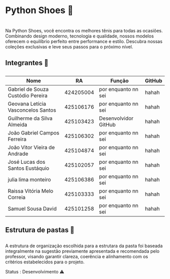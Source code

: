 # **Python Shoes** 👟 <h1>

Na Python Shoes, você encontra os melhores tênis para todas as ocasiões. Combinando design moderno, tecnologia e qualidade, nossos modelos oferecem o equilíbrio perfeito entre performance e estilo. Descubra nossas coleções exclusivas e leve seus passos para o próximo nível.



## **Integrantes** 💼<h2>

Nome                               | RA        | Função               | GitHub 
---------------------------------  | --------- | -------------------- | ------
Gabriel de Souza Custódio Pereira  | 424205004 | por enquanto nn sei  | hahah
Geovana Letícia Vasconcelos Santos | 425106176 | por enquanto nn sei  | hahah
Guilherme da Silva Almeida         | 425103423 | Desenvolvidor GitHub | hahah
João Gabriel Campos Ferreira       | 425106302 | por enquanto nn sei  | hahah
João Vitor Vieira de Andrade       | 425104874 | por enquanto nn sei  | hahah
José Lucas dos Santos Eustáquio    | 425102057 | por enquanto nn sei  | hahah
julia lima monteiro                | 425106386 | por enquanto nn sei  | hahah
Raissa Vitória Melo Correia        | 425103333 | por enquanto nn sei  | hahah
Samuel Sousa David                 | 425101258 | por enquanto nn sei  | hahah 

## **Estrutura de pastas** 📁<h2>

A estrutura de organização escolhida para a estrutara da pasta foi baseada integralmente na sugestão previamente apresentada e recomendada pelo professor, visando garantir clareza, coerência e alinhamento com os critérios estabelecidos para o projeto.

Status : Desenvolvimento ⚠️



